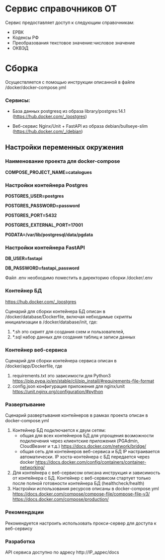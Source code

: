 # Сервис справочников ОТ

Сервис предоставляет доступ к следующим справочникам:
 - ЕРВК
 - Кодексы РФ
 - Преобразования текстовое значение:числовое значение
 - ОКВЭД



# Сборка 

Осуществляется с помощью инструкции описанной в файле /docker/docker-compose.yml

### Сервисы: 
- База данных postgresq из образа library/postgres:14.1 (https://hub.docker.com/_/postgres)
  
- Веб-сервис Nginx/Unit + FastAPI из образа debian/bullseye-slim (https://hub.docker.com/_/debian)
  
## Настройки переменных окружения

### Наименование проекта для docker-compose

__COMPOSE_PROJECT_NAME=catalogues__

### Настройки контейнера Postgres

__POSTGRES_USER=postgres__

__POSTGRES_PASSWORD=password__

__POSTGRES_PORT=5432__

__POSTGRES_EXTERNAL_PORT=17001__

__PGDATA=/var/lib/postgresql/data/pgdata__
### Настройки контейнера FastAPI 

__DB_USER=fastapi__

__DB_PASSWORD=fastapi_password__

Файл .env необходимо поместить в директорию сборки /docker/.env

### Контейнер БД 

https://hub.docker.com/_/postgres

Сценарий для сборки контейнера БД описан в /docker/database/Dockerfile, включая небходимые скрипты инициализации в /docker/database/init, где:
1.  *.sh это скрипт для создания схем и пользователей, 
2.  *.sql набор данных для создания таблиц и записи данных

### Контейнер веб-сервиса

Cценарий для сборки контейнера сервиса описан в /docker/app/Dockerfile, где 
1. requirements.txt это зависимости для Python3
   https://pip.pypa.io/en/stable/cli/pip_install/#requirements-file-format
2. config.json конфигурация приложения для nginx/unit
    https://unit.nginx.org/configuration/#python

### Развертывание

Сценарий развертывания контейнеров в рамках проекта описан в docker-compose.yml

1. Контейнер БД подключается к двум сетям:
   - общая для всех контейнеров БД для упрощения возможности подключения через клиентские приложения (PGAdmin, CloudBeaver  и т.д.)
   https://docs.docker.com/network/bridge/
   - общая сеть для контейнеров веб-сервиса и БД
   IP настраивается автоматически.
   IP хоста-контейнера с БД передается через docker 
   https://docs.docker.com/config/containers/container-networking/
2. Для контейнера с веб-сервисом описана инструкция и зависимость от контейнера с БД. Контейнер с веб-сервисом стартует только после полной готовности контейнера БД (healthcheck/health)
3. Настройки использования ресурсов описаны в docker-compose.yml
   https://docs.docker.com/compose/compose-file/compose-file-v3/
   https://docs.docker.com/compose/production/

### Рекомендации

Рекомендуется настроить использовать прокси-сервер для доступа к веб-сервису

### Разработка

API сервиса доступно по адресу http://IP_адрес/docs
